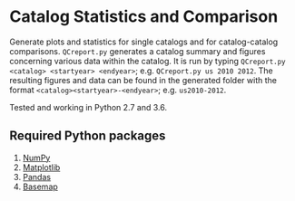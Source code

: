 Catalog Statistics and Comparison
=================================

Generate plots and statistics for single catalogs and for catalog-catalog comparisons. `QCreport.py` generates a catalog summary and figures concerning various data within the catalog. It is run by typing `QCreport.py <catalog> <startyear> <endyear>`; e.g. `QCreport.py us 2010 2012`. The resulting figures and data can be found in the generated folder with the format `<catalog><startyear>-<endyear>`; e.g. `us2010-2012`.

Tested and working in Python 2.7 and 3.6.

Required Python packages
------------------------
1. [NumPy](http://www.numpy.org)
2. [Matplotlib](https://matplotlib.org)
3. [Pandas](http://pandas.pydata.org)
4. [Basemap](https://matplotlib.org/basemap)

